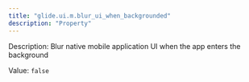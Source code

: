 ```yaml
---
title: "glide.ui.m.blur_ui_when_backgrounded"
description: "Property"
---
```


Description: Blur native mobile application UI when the app enters the background

Value: `false`